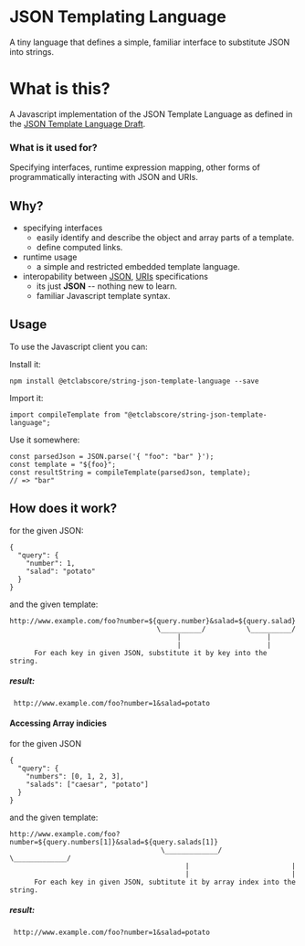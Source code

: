# JSON Templating Language
A tiny language that defines a simple, familiar interface to substitute JSON into strings.

# What is this?
A Javascript implementation of the JSON Template Language as defined in the [JSON Template Language Draft](https://tools.ietf.org/html/draft-jonas-json-template-language-01).

### What is it used for?
Specifying interfaces, runtime expression mapping, other forms of programmatically interacting with JSON and URIs.

## Why?
- specifying interfaces
  - easily identify and describe the object and array parts of a template.
  - define computed links.
- runtime usage
  - a simple and restricted embedded template language.
- interopability between [JSON](https://tools.ietf.org/html/rfc7159), [URIs](https://tools.ietf.org/html/rfc3986) specifications
  - its just **JSON** -- nothing new to learn.
  - familiar Javascript template syntax.

## Usage

To use the Javascript client you can:

Install it:
```
npm install @etclabscore/string-json-template-language --save
```

Import it:
```
import compileTemplate from "@etclabscore/string-json-template-language";
```

Use it somewhere:
```
const parsedJson = JSON.parse('{ "foo": "bar" }');
const template = "${foo}";
const resultString = compileTemplate(parsedJson, template);
// => "bar"
```

## How does it work?


for the given JSON:

```
{
  "query": {
    "number": 1,
    "salad": "potato"
  }
}
```

and the given template:

```
http://www.example.com/foo?number=${query.number}&salad=${query.salad}
                                    \__________/          \__________/
                                         |                     |
                                         |                     |
      For each key in given JSON, substitute it by key into the string.
```

##### result:

```
 http://www.example.com/foo?number=1&salad=potato
```

#### Accessing Array indicies

for the given JSON

```
{
  "query": {
    "numbers": [0, 1, 2, 3],
    "salads": ["caesar", "potato"]
  }
}
```

and the given template:

```
http://www.example.com/foo?number=${query.numbers[1]}&salad=${query.salads[1]}
                                     \_____________/          \_____________/
                                           |                         |
                                           |                         |
      For each key in given JSON, subtitute it by array index into the string.
```

##### result:

```
 http://www.example.com/foo?number=1&salad=potato
```
